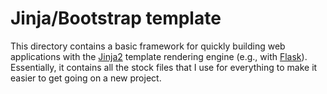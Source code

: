 Jinja/Bootstrap template
========================

This directory contains a basic framework for quickly building web
applications with the [Jinja2][] template rendering engine (e.g., with
[Flask][]). Essentially, it contains all the stock files that I use
for everything to make it easier to get going on a new project.

[Jinja2]: http://jinja.pocoo.org/
[Flask]: http://flask.pocoo.org/
